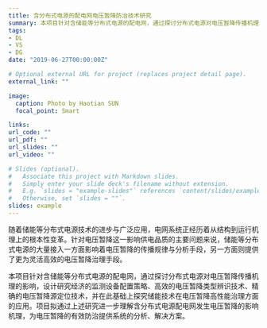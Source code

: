 ```yaml
---
title: 含分布式电源的配电网电压暂降防治技术研究
summary: 本项目针对含储能等分布式电源的配电网，通过探讨分布式电源对电压暂降传播机理的影响，设计研究经济的监测设备配置策略、高效的电压暂降类型辨识技术、精确的电压暂降源定位技术...
tags:
- DL
- VS
- DG
date: "2019-06-27T00:00:00Z"

# Optional external URL for project (replaces project detail page).
external_link: ""

image:
  caption: Photo by Haotian SUN
  focal_point: Smart

links:
url_code: ""
url_pdf: ""
url_slides: ""
url_video: ""

# Slides (optional).
#   Associate this project with Markdown slides.
#   Simply enter your slide deck's filename without extension.
#   E.g. `slides = "example-slides"` references `content/slides/example-slides.md`.
#   Otherwise, set `slides = ""`.
slides: example
---
```


随着储能等分布式电源技术的进步与广泛应用，电网系统正经历着从结构到运行机理上的根本性变革。针对电压暂降这一影响供电品质的主要问题来说，储能等分布式电源的大量接入一方面影响着电压暂降的传播规律与分析手段，另一方面则提供了更为灵活高效的电压暂降治理手段。

本项目针对含储能等分布式电源的配电网，通过探讨分布式电源对电压暂降传播机理的影响，设计研究经济的监测设备配置策略、高效的电压暂降类型辨识技术、精确的电压暂降源定位技术，并在此基础上探究储能技术在电压暂降高性能治理方面的应用。项目拟通过上述研究进一步理解含分布式电源配电网发生电压暂降的影响机理，为电压暂降的有效防治提供系统的分析、解决方案。

